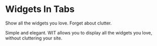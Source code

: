 # Widgets In Tabs #

Show all the widgets you love. Forget about clutter.

Simple and elegant. WIT allows you to display all the widgets you love, without cluttering your site.